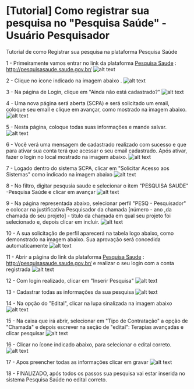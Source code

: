 # [Tutorial] Como registrar sua pesquisa no "Pesquisa Saúde" - Usuário Pesquisador
Tutorial de como Registrar sua pesquisa na plataforma Pesquisa Saúde

1 - Primeiramente vamos entrar no link da plataforma [Pesquisa Saude](http://pesquisasaude.saude.gov.br/) : http://pesquisasaude.saude.gov.br/
![alt text](https://github.com/genbr/Tutorial_Pesquisa_Saude_Pesquisador/blob/main/Tutorial-1.PNG?raw=true)

2 - Clique no ícone indicado na imagem abaixo .
![alt text](https://github.com/genbr/Tutorial_Pesquisa_Saude_Pesquisador/blob/main/Tutorial-2.png?raw=true)

3 - Na página de Login, clique em "Ainda não está cadastrado?"
![alt text](https://github.com/genbr/Tutorial_Pesquisa_Saude_Pesquisador/blob/main/Tutorial-3.png?raw=true)

4 - Uma nova página será aberta (SCPA) e será solicitado um email, coloque seu email e clique em avançar, como mostrado na imagem abaixo.
![alt text](https://github.com/genbr/Tutorial_Pesquisa_Saude_Pesquisador/blob/main/Tutorial-4.png?raw=true)

5 - Nesta página, coloque todas suas informações e mande salvar.
![alt text](https://github.com/genbr/Tutorial_Pesquisa_Saude_Pesquisador/blob/main/Tutorial-5.png?raw=true)

6 - Você verá uma mensagem de cadastrado realizado com sucesso e que para ativar sua conta terá que acessar o seu email cadastrado. Após ativar, fazer o login no local mostrado na imagem abaixo.
![alt text](https://github.com/genbr/Tutorial_Pesquisa_Saude_Pesquisador/blob/main/Tutorial-6.png?raw=true)

7 - Logado dentro do sistema SCPA, clicar em "Solicitar Acesso aos Sistemas" como indicado na imagem abaixo
![alt text](https://github.com/genbr/Tutorial_Pesquisa_Saude_Pesquisador/blob/main/Tutorial-7.png?raw=true)

8 - No filtro, digitar pesqusia saude e selecionar o item "PESQUISA SAUDE" -Pesquisa Saúde e clicar em avançar
![alt text](https://github.com/genbr/Tutorial_Pesquisa_Saude_Pesquisador/blob/main/Tutorial-8.png?raw=true)

9 - Na página representada abaixo, selecionar perfil "PESQ - Pesquisador" e colocar na justificativa Pesquisador da chamada [número - ano ,da chamada do seu projeto] - titulo da chamada em qual seu projeto foi selecionado e, depois clicar em incluir.
![alt text](https://github.com/genbr/Tutorial_Pesquisa_Saude_Pesquisador/blob/main/Tutorial-9.png?raw=true)

10 - A sua solicitação de perfil aparecerá na tabela logo abaixo, como demonstrado na imagem abaixo. Sua aprovação será concedida automaticamente
![alt text](https://github.com/genbr/Tutorial_Pesquisa_Saude_Pesquisador/blob/main/Tutorial-10.png?raw=true)

11 - Abrir a página do link da plataforma [Pesquisa Saude](http://pesquisasaude.saude.gov.br/) : http://pesquisasaude.saude.gov.br/ e realizar o seu login com a conta registrada
![alt text](https://github.com/genbr/Tutorial_Pesquisa_Saude_Pesquisador/blob/main/Tutorial-1.PNG?raw=true)

12 - Com login realizado, clicar em "Inserir Pesquisa"
![alt text](https://github.com/genbr/Tutorial_Pesquisa_Saude_Pesquisador/blob/main/Tutorial-11.png?raw=true)

13 - Cadastrar todas as informações da sua pesquisa
![alt text](https://github.com/genbr/Tutorial_Pesquisa_Saude_Pesquisador/blob/main/Tutorial-12.png?raw=true)

14 - Na opção do "Edital", clicar na lupa sinalizada na imagem abaixo
![alt text](https://github.com/genbr/Tutorial_Pesquisa_Saude_Pesquisador/blob/main/tutorial%20edital.png?raw=true)

15 - Na caixa que irá abrir, selecionar em "Tipo de Contratação" a opção de "Chamada" e depois escrever na seção de "edital":  Terapias avançadas e clicar pesquisar
![alt text](https://github.com/genbr/Tutorial_Pesquisa_Saude_Pesquisador/blob/main/tutorial%20edital.png-2.png?raw=true)

16 - Clicar no ícone indicado abaixo, para selecionar o edital correto.
![alt text](https://github.com/genbr/Tutorial_Pesquisa_Saude_Pesquisador/blob/main/tutorial%20edital.png-3.png?raw=true)

17 - Apos preencher todas as informações clicar em gravar
![alt text](https://github.com/genbr/Tutorial_Pesquisa_Saude_Pesquisador/blob/main/Tutorial-13.png?raw=true)

18 - FINALIZADO, após todos os passos sua pesquisa vai estar inserida no sistema Pesquisa Saúde no edital correto.


